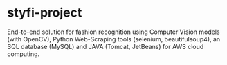# styfi-project
End-to-end solution for fashion recognition using Computer Vision models (with OpenCV), Python Web-Scraping tools (selenium, beautifulsoup4), an SQL database (MySQL) and JAVA (Tomcat, JetBeans) for AWS cloud computing.
